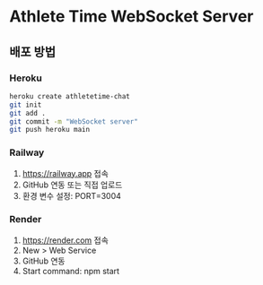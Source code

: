 # Athlete Time WebSocket Server

## 배포 방법

### Heroku
```bash
heroku create athletetime-chat
git init
git add .
git commit -m "WebSocket server"
git push heroku main
```

### Railway
1. https://railway.app 접속
2. GitHub 연동 또는 직접 업로드
3. 환경 변수 설정: PORT=3004

### Render
1. https://render.com 접속
2. New > Web Service
3. GitHub 연동
4. Start command: npm start

